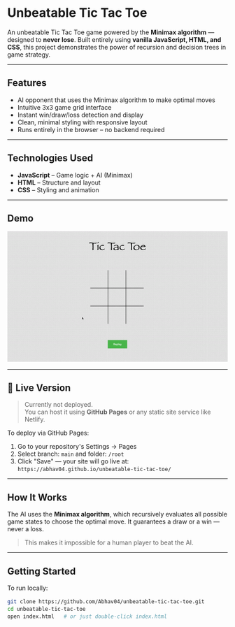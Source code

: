 # Unbeatable Tic Tac Toe

An unbeatable Tic Tac Toe game powered by the **Minimax algorithm** — designed to **never lose**. Built entirely using **vanilla JavaScript, HTML, and CSS**, this project demonstrates the power of recursion and decision trees in game strategy.

---

## Features

-  AI opponent that uses the Minimax algorithm to make optimal moves
-  Intuitive 3x3 game grid interface
-  Instant win/draw/loss detection and display
-  Clean, minimal styling with responsive layout
-  Runs entirely in the browser – no backend required

---

##  Technologies Used

- **JavaScript** – Game logic + AI (Minimax)
- **HTML** – Structure and layout
- **CSS** – Styling and animation

---

##  Demo

![Tic Tac Toe Gameplay](tic-tac-toe.gif)

---

## 🔗 Live Version

> Currently not deployed.  
You can host it using **GitHub Pages** or any static site service like Netlify.

To deploy via GitHub Pages:
1. Go to your repository's Settings → Pages
2. Select branch: `main` and folder: `/root`
3. Click "Save" — your site will go live at:  
   `https://abhav04.github.io/unbeatable-tic-tac-toe/`

---

##  How It Works

The AI uses the **Minimax algorithm**, which recursively evaluates all possible game states to choose the optimal move. It guarantees a draw or a win — never a loss.

> This makes it impossible for a human player to beat the AI.

---

##  Getting Started

To run locally:

```bash
git clone https://github.com/Abhav04/unbeatable-tic-tac-toe.git
cd unbeatable-tic-tac-toe
open index.html   # or just double-click index.html
